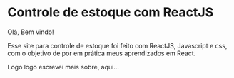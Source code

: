 # Controle de estoque com ReactJS

Olá, Bem vindo!

Esse site para controle de estoque foi feito com ReactJS, Javascript e css, com o objetivo de por em prática meus aprendizados em React.

Logo logo escrevei mais sobre, aqui... 
